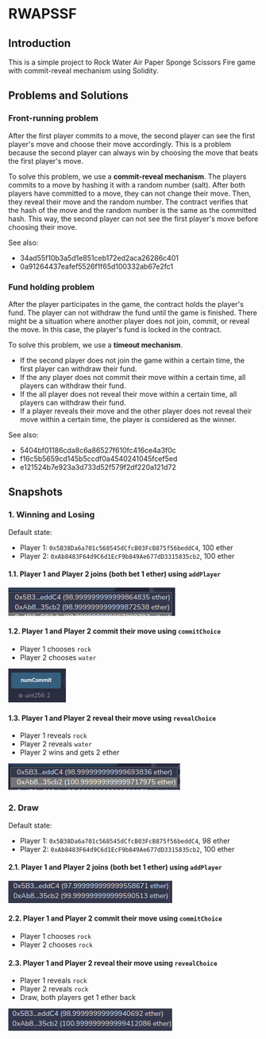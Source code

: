 # RWAPSSF

## Introduction

This is a simple project to Rock Water Air Paper Sponge Scissors Fire game with commit-reveal mechanism using Solidity.

## Problems and Solutions

### Front-running problem

After the first player commits to a move, the second player can see the first player's move and choose their move accordingly. This is a problem because the second player can always win by choosing the move that beats the first player's move.

To solve this problem, we use a **commit-reveal mechanism**. The players commits to a move by hashing it with a random number (salt). After both players have committed to a move, they can not change their move. Then, they reveal their move and the random number. The contract verifies that the hash of the move and the random number is the same as the committed hash. This way, the second player can not see the first player's move before choosing their move.

See also:

- 34ad55f10b3a5d1e851ceb172ed2aca26286c401
- 0a91264437eafef5526f1f65d100332ab67e2fc1

### Fund holding problem

After the player participates in the game, the contract holds the player's fund. The player can not withdraw the fund until the game is finished. There might be a situation where another player does not join, commit, or reveal the move. In this case, the player's fund is locked in the contract.

To solve this problem, we use a **timeout mechanism**.

- If the second player does not join the game within a certain time, the first player can withdraw their fund.
- If the any player does not commit their move within a certain time, all players can withdraw their fund.
- If the all player does not reveal their move within a certain time, all players can withdraw their fund.
- If a player reveals their move and the other player does not reveal their move within a certain time, the player is considered as the winner.

See also:

- 5404bf01186cda8c6a86527f610fc416ce4a3f0c
- f16c5b5659cd145b5ccdf0a4540241045fcef5ed
- e121524b7e923a3d733d52f579f2df220a121d72

## Snapshots

### 1. Winning and Losing

Default state:

- Player 1: `0x5B38Da6a701c568545dCfcB03FcB875f56beddC4`, 100 ether
- Player 2: `0xAb8483F64d9C6d1EcF9b849Ae677dD3315835cb2`, 100 ether

#### 1.1. Player 1 and Player 2 joins (both bet 1 ether) using `addPlayer`

![alt text](assets/2024-02-13_15-18.png)

#### 1.2. Player 1 and Player 2 commit their move using `commitChoice`

- Player 1 chooses `rock`
- Player 2 chooses `water`

![alt text](assets/2024-02-13_15-26.png)

#### 1.3. Player 1 and Player 2 reveal their move using `revealChoice`

- Player 1 reveals `rock`
- Player 2 reveals `water`
- Player 2 wins and gets 2 ether

![alt text](assets/2024-02-13_15-27.png)

### 2. Draw

Default state:

- Player 1: `0x5B38Da6a701c568545dCfcB03FcB875f56beddC4`, 98 ether
- Player 2: `0xAb8483F64d9C6d1EcF9b849Ae677dD3315835cb2`, 100 ether

#### 2.1. Player 1 and Player 2 joins (both bet 1 ether) using `addPlayer`

![alt text](assets/2024-02-13_15-30.png)

#### 2.2. Player 1 and Player 2 commit their move using `commitChoice`

- Player 1 chooses `rock`
- Player 2 chooses `rock`

#### 2.3. Player 1 and Player 2 reveal their move using `revealChoice`

- Player 1 reveals `rock`
- Player 2 reveals `rock`
- Draw, both players get 1 ether back

![alt text](assets/2024-02-13_15-33.png)
